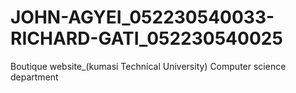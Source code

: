 # JOHN-AGYEI_052230540033-RICHARD-GATI_052230540025
Boutique website_(kumasi Technical University) Computer science department
